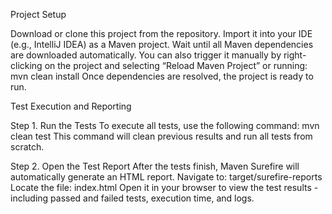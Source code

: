 Project Setup

Download or clone this project from the repository.
Import it into your IDE (e.g., IntelliJ IDEA) as a Maven project.
Wait until all Maven dependencies are downloaded automatically.
You can also trigger it manually by right-clicking on the project and selecting
“Reload Maven Project” or running:
mvn clean install
Once dependencies are resolved, the project is ready to run.

Test Execution and Reporting

Step 1. Run the Tests
To execute all tests, use the following command:
mvn clean test
This command will clean previous results and run all tests from scratch.

Step 2. Open the Test Report
After the tests finish, Maven Surefire will automatically generate an HTML report.
Navigate to:
target/surefire-reports
Locate the file:
index.html
Open it in your browser to view the test results - including passed and failed tests, execution time, and logs.
